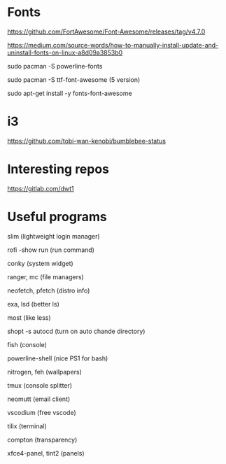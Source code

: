 # Fonts

https://github.com/FortAwesome/Font-Awesome/releases/tag/v4.7.0

https://medium.com/source-words/how-to-manually-install-update-and-uninstall-fonts-on-linux-a8d09a3853b0

sudo pacman -S powerline-fonts

sudo pacman -S ttf-font-awesome (5 version)

sudo apt-get install -y fonts-font-awesome

# i3

https://github.com/tobi-wan-kenobi/bumblebee-status

# Interesting repos

https://gitlab.com/dwt1

# Useful programs

slim (lightweight login manager)

rofi -show run (run command)

conky (system widget)

ranger, mc (file managers)

neofetch, pfetch (distro info)

exa, lsd (better ls)

most (like less)

shopt -s autocd (turn on auto chande directory)

fish (console)

powerline-shell (nice PS1 for bash)

nitrogen, feh (wallpapers)

tmux (console splitter)

neomutt (email client)

vscodium (free vscode) 

tilix (terminal)

compton (transparency)

xfce4-panel, tint2 (panels)
